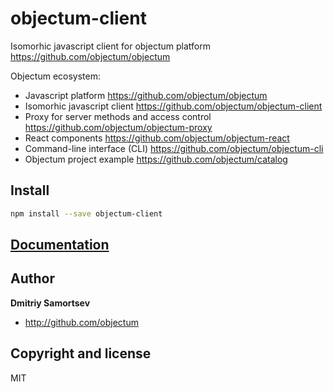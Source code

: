 # objectum-client
Isomorhic javascript client for objectum platform https://github.com/objectum/objectum 

Objectum ecosystem:
* Javascript platform https://github.com/objectum/objectum  
* Isomorhic javascript client https://github.com/objectum/objectum-client  
* Proxy for server methods and access control https://github.com/objectum/objectum-proxy  
* React components https://github.com/objectum/objectum-react  
* Command-line interface (CLI) https://github.com/objectum/objectum-cli  
* Objectum project example https://github.com/objectum/catalog 

## Install
```bash
npm install --save objectum-client
```

## [Documentation](http://objectum.org/objectum-client)

## Author

**Dmitriy Samortsev**

+ http://github.com/objectum


## Copyright and license

MIT
